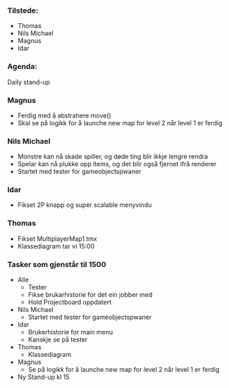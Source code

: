 ### Tilstede:
* Thomas
* Nils Michael
* Magnus
* Idar

### Agenda:
Daily stand-up

### Magnus
* Ferdig med å abstrahere move()
* Skal se på logikk for å launche new map for level 2 når level 1 er ferdig

### Nils Michael
* Monstre kan nå skade spiller, og døde ting blir ikkje lengre rendra
* Spelar kan nå plukke opp items, og det blir også fjernet ifrå renderer
* Startet med tester for gameobjectspwaner

### Idar
* Fikset 2P knapp og super scalable menyvindu

### Thomas
* Fikset MultiplayerMap1.tmx
* Klassediagram tar vi 15:00

### Tasker som gjenstår til 1500
* Alle
    * Tester
    * Fikse brukarhistorie for det ein jobber med
    * Hold Projectboard oppdatert
* Nils Michael
    * Startet med tester for gameobjectspwaner
* Idar
    * Brukerhistorie for main menu
    * Kanskje se på tester
* Thomas
    * Klassediagram
* Magnus
    * Se på logikk for å launche new map for level 2 når level 1 er ferdig
* Ny Stand-up kl 15
